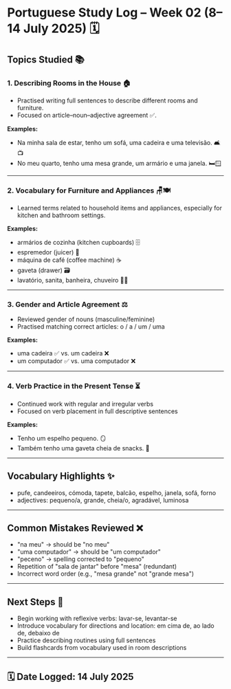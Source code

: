 # Portuguese Study Log – Week 02 (8–14 July 2025) 🗓️

## Topics Studied 📚

### 1. **Describing Rooms in the House 🏠**
- Practised writing full sentences to describe different rooms and furniture.
- Focused on article–noun–adjective agreement ✅.

**Examples:**
- Na minha sala de estar, tenho um sofá, uma cadeira e uma televisão. 🛋️📺
- No meu quarto, tenho uma mesa grande, um armário e uma janela. 🛏️🪟

---

### 2. **Vocabulary for Furniture and Appliances 🪑🍽️**
- Learned terms related to household items and appliances, especially for kitchen and bathroom settings.

**Examples:**
- armários de cozinha (kitchen cupboards) 🗄️
- espremedor (juicer) 🍊
- máquina de café (coffee machine) ☕
- gaveta (drawer) 🗃️
- lavatório, sanita, banheira, chuveiro 🚿🛁

---

### 3. **Gender and Article Agreement ⚖️**
- Reviewed gender of nouns (masculine/feminine)  
- Practised matching correct articles: o / a / um / uma

**Examples:**
- uma cadeira ✅ vs. um cadeira ❌
- um computador ✅ vs. uma computador ❌

---

### 4. **Verb Practice in the Present Tense ⏳**
- Continued work with regular and irregular verbs  
- Focused on verb placement in full descriptive sentences

**Examples:**
- Tenho um espelho pequeno. 🪞
- Também tenho uma gaveta cheia de snacks. 🍪

---

## Vocabulary Highlights ✨
- pufe, candeeiros, cómoda, tapete, balcão, espelho, janela, sofá, forno  
- adjectives: pequeno/a, grande, cheia/o, agradável, luminosa

---

## Common Mistakes Reviewed ❌
- "na meu" → should be "no meu"  
- "uma computador" → should be "um computador"  
- "peceno" → spelling corrected to "pequeno"  
- Repetition of "sala de jantar" before "mesa" (redundant)  
- Incorrect word order (e.g., "mesa grande" not "grande mesa")

---

## Next Steps 🚀
- Begin working with reflexive verbs: lavar-se, levantar-se  
- Introduce vocabulary for directions and location: em cima de, ao lado de, debaixo de  
- Practice describing routines using full sentences  
- Build flashcards from vocabulary used in room descriptions

---

## 🗓️ Date Logged: 14 July 2025
